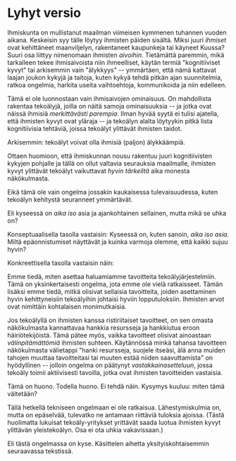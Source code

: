 # Lyhyt versio

Ihmiskunta on mullistanut maailman viimeisen kymmenen tuhannen vuoden aikana. Keskeisin syy tälle löytyy ihmisten päiden sisältä. Miksi juuri *ihmiset* ovat kehittäneet maanviljelyn, rakentaneet kaupunkeja tai käyneet Kuussa? Suuri osa liittyy nimenomaan ihmisten *aivoihin*. Tietämättä paremmin, mikä tarkalleen tekee ihmisaivoista niin ihmeelliset, käytän termiä "kognitiiviset kyvyt" tai arkisemmin vain "älykkyys" -- ymmärtäen, että nämä kattavat laajan joukon kykyjä ja taitoja, kuten kykyä tehdä pitkän ajan suunnitelmia, ratkoa ongelmia, harkita useita vaihtoehtoja, kommunikoida ja niin edelleen.

Tämä ei ole luonnostaan vain ihmisaivojen ominaisuus. On mahdollista rakentaa tekoälyjä, joilla on näitä samoja ominaisuuksia -- ja jotka ovat näissä ihmisiä *merkittävästi parempia*. Ilman hyvää syytä ei tulisi ajatella, että ihmisten kyvyt ovat yläraja -- ja tekoälyn alalta löytyykin pitkä lista kognitiivisia tehtäviä, joissa tekoälyt ylittävät ihmisten taidot.

Arkisemmin: tekoälyt voivat olla ihmisiä (paljon) älykkäämpiä.

Ottaen huomioon, että ihmiskunnan nousu rakentuu juuri kognitiivisten kykyjen pohjalle ja tällä on ollut valtavia seurauksia maailmalle, ihmisten kyvyt ylittävät tekoälyt vaikuttavat *hyvin tärkeiltä* aika monesta näkökulmasta.

Eikä tämä ole vain ongelma jossakin kaukaisessa tulevaisuudessa, kuten tekoälyn kehitystä seuranneet ymmärtävät.

Eli kyseessä on *aika iso* asia ja ajankohtainen sellainen, mutta mikä se uhka on?

Konseptuaalisella tasolla vastaisin: Kyseessä on, kuten sanoin, *aika iso asia*. Miltä epäonnistumiset näyttävät ja kuinka varmoja olemme, että kaikki sujuu hyvin?

Konkreettisella tasolla vastaisin näin:

Emme tiedä, miten asettaa haluamiamme tavoitteita tekoälyjärjestelmiin. Tämä on yksinkertaisesti ongelma, jota emme ole vielä ratkaisseet. Tämän lisäksi emme tiedä, mitkä olisivat sellaisia tavoitteita, joiden asettaminen hyvin kehittyneisiin tekoälyihin johtaisi hyviin lopputuloksiin. Ihmisten arvot ovat nimittäin kohtalaisen monimutkaisia.

Jos tekoälyllä on ihmisten kanssa ristiriitaiset tavoitteet, on sen omasta näkökulmasta kannattavaa hankkia resursseja ja hankkiutua eroon häiriötekijöistä. Tämä pätee myös, vaikka tavoitteet olisivat ainoastaan *välinpitämättömiä* ihmisten suhteen. Käytännössä minkä tahansa tavoitteen näkökulmasta välietappi "hanki resursseja, suojele itseäsi, älä anna muiden tahojen muuttaa tavoitteitasi tai muuten estää niiden saavuttamista" on hyödyllinen -- jolloin ongelma on päätynyt *vastakkainasetteluun*, jossa tekoäly toimii aktiivisesti tavoilla, jotka ovat ihmisten tavoitteiden vastaisia.

Tämä on huono. Todella huono. Ei tehdä näin. Kysymys kuuluu: miten tämä vältetään?

Tällä hetkellä tekniseen ongelmaan ei ole ratkaisua. Lähestymiskulmia on, mutta on epäselvää, tulevatko ne antamaan riittäviä tuloksia ajoissa. (Tästä huolimatta lukuisat tekoäly-yritykset yrittävät saada luotua ihmisten kyvyt ylittävän yleistekoälyn. Osa ei ota uhkia vakavissaan.)

Eli tästä ongelmassa on kyse. Käsittelen aihetta yksityiskohtaisemmin seuraavassa tekstissä.
